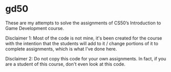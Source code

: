 # gd50

These are my attempts to solve the assignments of CS50’s Introduction to Game Development course.

Disclaimer 1: Most of the code is not mine, it's been created for the course with the intention that the students will add to it / change portions of it to complete assignments, which is what I've done here.

Disclaimer 2: Do not copy this code for your own assignments. In fact, if you are a student of this course, don't even look at this code.
